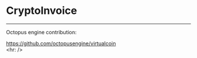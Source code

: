 # CryptoInvoice





<hr />
Octopus engine contribution:<br />

https://github.com/octopusengine/virtualcoin<br />
<hr: />
